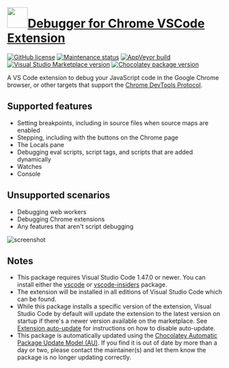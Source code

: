 # [<img src="https://cdn.jsdelivr.net/gh/dgalbraith/chocolatey-packages@1d50526002930359ca29f0722608cc1f0cf99e37/icons/vscode-chrome-debug.png" width="48" height="48" />Debugger for Chrome VSCode Extension](<https://chocolatey.org/packages/vscode-chrome-debug>)

[![GitHub license](https://img.shields.io/github/license/microsoft/vscode-chrome-debug)](https://github.com/microsoft/vscode-chrome-debug/blob/master/LICENSE.txt)
[![Maintenance status](https://img.shields.io/badge/maintained%3F-yes-green.svg)](https://github.com/dgalbraith/chocolatey-packages/graphs/commit-activity)
[![AppVeyor build](https://img.shields.io/appveyor/ci/dgalbraith/chocolatey-packages)](https://ci.appveyor.com/project/dgalbraith/chocolatey-packages)
[![Visual Studio Marketplace version](https://img.shields.io/visual-studio-marketplace/v/msjsdiag.debugger-for-chrome?label=Marketplace)](https://marketplace.visualstudio.com/items?itemName=msjsdiag.debugger-for-chrome)
[![Chocolatey package version](https://img.shields.io/chocolatey/v/vscode-chrome-debug?label=Chocolatey)](https://chocolatey.org/packages/vscode-chrome-debug)

A VS Code extension to debug your JavaScript code in the Google Chrome browser, or other targets that support the [Chrome DevTools Protocol](https://chromedevtools.github.io/debugger-protocol-viewer/).

## Supported features

* Setting breakpoints, including in source files when source maps are enabled
* Stepping, including with the buttons on the Chrome page
* The Locals pane
* Debugging eval scripts, script tags, and scripts that are added dynamically
* Watches
* Console

## Unsupported scenarios

* Debugging web workers
* Debugging Chrome extensions
* Any features that aren't script debugging

![screenshot](https://cdn.jsdelivr.net/gh/dgalbraith/chocolatey-packages@1d50526002930359ca29f0722608cc1f0cf99e37/automatic/vscode-chrome-debug/screenshot.png)

## Notes

* This package requires Visual Studio Code 1.47.0 or newer.
  You can install either the [vscode](https://chocolatey.org/packages/vscode) or [vscode-insiders](https://chocolatey.org/packages/vscode-insiders) package.
* The extension will be installed in all editions of Visual Studio Code which can be found.
* While this package installs a specific version of the extension, Visual Studio Code by default will update the extension to the latest version on startup if there's a newer version available on the marketplace.
  See [Extension auto-update](https://code.visualstudio.com/docs/editor/extension-gallery#_extension-autoupdate) for instructions on how to disable auto-update.
* This package is automatically updated using the [Chocolatey Automatic Package Update Model (AU)](https://github.com/majkinetor/au/blob/master/README.md).
  If you find it is out of date by more than a day or two, please contact the maintainer(s) and let them know the package is no longer updating correctly.
